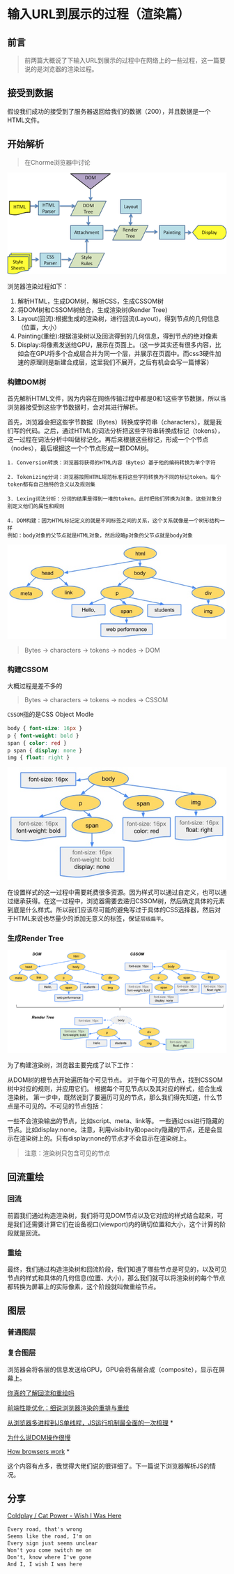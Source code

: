 # 输入URL到展示的过程（渲染篇）
## 前言
> 前两篇大概说了下输入URL到展示的过程中在网络上的一些过程，这一篇要说的是浏览器的渲染过程。

## 接受到数据
假设我们成功的接受到了服务器返回给我们的数据（200），并且数据是一个HTML文件。

## 开始解析
> 在Chorme浏览器中讨论

<img src="../../images/mst/mst3-1.jpg">

浏览器渲染过程如下：

1. 解析HTML，生成DOM树，解析CSS，生成CSSOM树
2. 将DOM树和CSSOM树结合，生成渲染树(Render Tree)
3. Layout(回流):根据生成的渲染树，进行回流(Layout)，得到节点的几何信息（位置，大小）
4. Painting(重绘):根据渲染树以及回流得到的几何信息，得到节点的绝对像素
5. Display:将像素发送给GPU，展示在页面上。（这一步其实还有很多内容，比如会在GPU将多个合成层合并为同一个层，并展示在页面中。而css3硬件加速的原理则是新建合成层，这里我们不展开，之后有机会会写一篇博客）

### 构建DOM树

首先解析HTML文件，因为内容在网络传输过程中都是0和1这些字节数据，所以当浏览器接受到这些字节数据时，会对其进行解析。

首先，浏览器会把这些字节数据（Bytes）转换成字符串（characters），就是我们写的代码。之后，通过HTML的词法分析把这些字符串转换成标记（tokens），这一过程在词法分析中叫做标记化。再后来根据这些标记，形成一个个节点（nodes），最后根据这一个个节点形成一颗DOM树。
```
1. Conversion转换：浏览器将获得的HTML内容（Bytes）基于他的编码转换为单个字符

2. Tokenizing分词：浏览器按照HTML规范标准将这些字符转换为不同的标记token。每个token都有自己独特的含义以及规则集

3. Lexing词法分析：分词的结果是得到一堆的token，此时把他们转换为对象，这些对象分别定义他们的属性和规则

4. DOM构建：因为HTML标记定义的就是不同标签之间的关系，这个关系就像是一个树形结构一样
例如：body对象的父节点就是HTML对象，然后段略p对象的父节点就是body对象
```
<img src="../../images/mst/mst3-2.jpg">

> Bytes → characters → tokens → nodes → DOM

### 构建CSSOM
大概过程是差不多的
> Bytes → characters → tokens → nodes → CSSOM

``CSSOM``指的是CSS Object Modle

```css
body { font-size: 16px }
p { font-weight: bold }
span { color: red }
p span { display: none }
img { float: right }
```

<img src="../../images/mst/mst3-3.jpg">

在设置样式的这一过程中需要耗费很多资源。因为样式可以通过自定义，也可以通过继承获得。在这一过程中，浏览器需要去递归CSSOM树，然后确定具体的元素到底是什么样式。所以我们应该尽可能的避免写过于具体的CSS选择器，然后对于HTML来说也尽量少的添加无意义的标签，保证``层级扁平``。

### 生成Render Tree

<img src="../../images/mst/mst3-4.png">

为了构建渲染树，浏览器主要完成了以下工作：

从DOM树的根节点开始遍历每个可见节点。
对于每个可见的节点，找到CSSOM树中对应的规则，并应用它们。
根据每个可见节点以及其对应的样式，组合生成渲染树。
第一步中，既然说到了要遍历可见的节点，那么我们得先知道，什么节点是不可见的。不可见的节点包括：

一些不会渲染输出的节点，比如script、meta、link等。
一些通过css进行隐藏的节点。比如display:none。注意，利用visibility和opacity隐藏的节点，还是会显示在渲染树上的。只有display:none的节点才不会显示在渲染树上。

> 注意：渲染树只包含可见的节点

## 回流重绘

### 回流

前面我们通过构造渲染树，我们将可见DOM节点以及它对应的样式结合起来，可是我们还需要计算它们在设备视口(viewport)内的确切位置和大小，这个计算的阶段就是回流。

### 重绘

最终，我们通过构造渲染树和回流阶段，我们知道了哪些节点是可见的，以及可见节点的样式和具体的几何信息(位置、大小)，那么我们就可以将渲染树的每个节点都转换为屏幕上的实际像素，这个阶段就叫做重绘节点。

## 图层

### 普通图层

### 复合图层

浏览器会将各层的信息发送给GPU，GPU会将各层合成（composite），显示在屏幕上。

[你真的了解回流和重绘吗](https://segmentfault.com/a/1190000017329980)

[前端性能优化：细说浏览器渲染的重排与重绘](https://www.imooc.com/article/45936)

[从浏览器多进程到JS单线程，JS运行机制最全面的一次梳理](https://segmentfault.com/a/1190000012925872) *

[为什么说DOM操作很慢](https://kb.cnblogs.com/page/534571/)

[How browsers work](http://taligarsiel.com/Projects/howbrowserswork1.htm) *

这个内容有点多，我觉得大佬们说的很详细了。下一篇说下浏览器解析JS的情况。

## 分享

[Coldplay / Cat Power - Wish I Was Here](https://music.163.com/#/song?id=28773544)

```
Every road, that's wrong
Seems like the road, I'm on
Every sign just seems unclear
Won't you come switch me on
Don't, know where I've gone
And I, I wish I was here
```